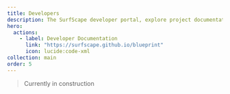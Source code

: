 ```yaml
---
title: Developers
description: The SurfScape developer portal, explore project documentation and product whitepapers
hero:
  actions:
    - label: Developer Documentation
      link: "https://surfscape.github.io/blueprint"
      icon: lucide:code-xml
collection: main
order: 5
---
```


> Currently in construction
